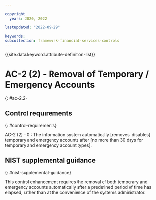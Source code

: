 ```yaml
---

copyright:
  years: 2020, 2022

lastupdated: "2022-09-29"

keywords: 
subcollection: framework-financial-services-controls
---
```


{{site.data.keyword.attribute-definition-list}}

               
# AC-2 (2) - Removal of Temporary / Emergency Accounts
{: #ac-2.2}

## Control requirements
{: #control-requirements}

AC-2 (2) - 0
    : The information system automatically [removes; disables] temporary and emergency accounts after [no more than 30 days for temporary and emergency account types].

## NIST supplemental guidance
{: #nist-supplemental-guidance}

This control enhancement requires the removal of both temporary and emergency accounts automatically after a predefined period of time has elapsed, rather than at the convenience of the systems administrator.



